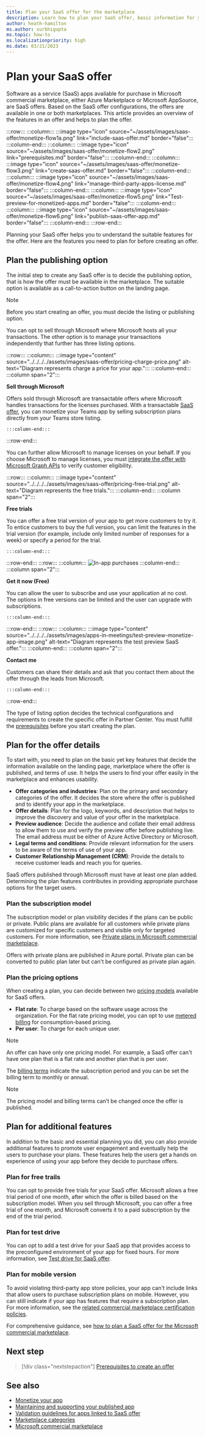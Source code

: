 ```yaml
---
title: Plan your SaaS offer for the marketplace
description: Learn how to plan your SaaS offer, basic information for your plan, and about the features and its functionalities.
author: heath-hamilton
ms.author: surbhigupta
ms.topic: how-to
ms.localizationpriority: high
ms.date: 03/21/2023
---
```


# Plan your SaaS offer

Software as a service (SaaS) apps available for purchase in Microsoft commercial marketplace, either Azure Marketplace or Microsoft AppSource, are SaaS offers. Based on the SaaS offer configurations, the offers are available in one or both marketplaces. This article provides an overview of the features in an offer and helps to plan the offer.

:::row:::
   :::column:::
      :::image type="icon" source="~/assets/images/saas-offer/monetize-flow1a.png" link="include-saas-offer.md" border="false":::
   :::column-end:::
   :::column:::
      :::image type="icon" source="~/assets/images/saas-offer/monetize-flow2.png" link="prerequisites.md" border="false":::
   :::column-end:::
   :::column:::
      :::image type="icon" source="~/assets/images/saas-offer/monetize-flow3.png" link="create-saas-offer.md" border="false":::
   :::column-end:::
   :::column:::
      :::image type="icon" source="~/assets/images/saas-offer/monetize-flow4.png" link="manage-third-party-apps-license.md" border="false":::
   :::column-end:::
   :::column:::
      :::image type="icon" source="~/assets/images/saas-offer/monetize-flow5.png" link="Test-preview-for-monetized-apps.md" border="false":::
   :::column-end:::
   :::column:::
      :::image type="icon" source="~/assets/images/saas-offer/monetize-flow6.png" link="publish-saas-offer-app.md" border="false":::
   :::column-end:::
:::row-end:::

Planning your SaaS offer helps you to understand the suitable features for the offer. Here are the features you need to plan for before creating an offer.

## Plan the publishing option

The initial step to create any SaaS offer is to decide the publishing option, that is how the offer must be available in the marketplace. The suitable option is available as a call-to-action button on the landing page.

> [!NOTE]
> Before you start creating an offer, you must decide the listing or publishing option.

You can opt to sell through Microsoft where Microsoft hosts all your transactions. The other option is to manage your transactions independently that further has three listing options.

:::row:::
    :::column:::
        :::image type="content" source="../../../../assets/images/saas-offer/pricing-charge-price.png" alt-text="Diagram represents charge a price for your app.":::
    :::column-end:::
    :::column span="2":::

**Sell through Microsoft**

Offers sold through Microsoft are transactable offers where Microsoft handles transactions for the licenses purchased. With a transactable [SaaS offer](~/concepts/deploy-and-publish/appsource/prepare/include-saas-offer.md), you can monetize your Teams app by selling subscription plans directly from your Teams store listing.

    :::column-end:::
:::row-end:::

You can further allow Microsoft to manage licenses on your behalf. If you choose Microsoft to manage licenses, you must [integrate the offer with Microsoft Graph APIs](prerequisites.md#integrate-with-graph-usagerights-api) to verify customer eligibility.

:::row:::
    :::column:::
     :::image type="content" source="../../../../assets/images/saas-offer/pricing-free-trial.png" alt-text="Diagram represents the free trials.":::
    :::column-end:::
    :::column span="2":::

**Free trials**

You can offer a free trial version of your app to get more customers to try it. To entice customers to buy the full version, you can limit the features in the trial version (for example, include only limited number of responses for a week) or specify a period for the trial.

    :::column-end:::
:::row-end:::
:::row:::
    :::column:::
        ![In-app purchases](~/assets/images/saas-offer/pricing-in-app-purchases.png)
    :::column-end:::
    :::column span="2":::

**Get it now (Free)**

You can allow the user to subscribe and use your application at no cost. The options in free versions can be limited and the user can upgrade with subscriptions.

    :::column-end:::
:::row-end:::
:::row:::
    :::column:::
        :::image type="content" source="../../../../assets/images/apps-in-meetings/test-preview-monetize-app-image.png" alt-text="Diagram represents the test preview SaaS offer.":::
    :::column-end:::
    :::column span="2":::

**Contact me**

Customers can share their details and ask that you contact them about the offer through the leads from Microsoft.

    :::column-end:::
:::row-end:::

The type of listing option decides the technical configurations and requirements to create the specific offer in Partner Center. You must fulfill the [prerequisites](prerequisites.md) before you start creating the plan.

## Plan for the offer details

To start with, you need to plan on the basic yet key features that decide the information available on the landing page, marketplace where the offer is published, and terms of use. It helps the users to find your offer easily in the marketplace and enhances usability.

* **Offer categories and industries**: Plan on the primary and secondary categories of the offer. It decides the store where the offer is published and to identify your app in the marketplace.
* **Offer details**: Plan for the logo, keywords, and description that helps to improve the discovery and value of your offer in the marketplace.
* **Preview audience**: Decide the audience and collate their email address to allow them to use and verify the preview offer before publishing live. The email address must be either of Azure Active Directory or Microsoft.
* **Legal terms and conditions**: Provide relevant information for the users to be aware of the terms of use of your app.
* **Customer Relationship Management (CRM)**: Provide the details to receive customer leads and reach you for queries.

SaaS offers published through Microsoft must have at least one plan added. Determining the plan features contributes in providing appropriate purchase options for the target users.

### Plan the subscription model

The subscription model or plan visibility decides if the plans can be public or private. Public plans are available for all customers while private plans are customized for specific customers and visible only for targeted customers. For more information, see [Private plans in Microsoft commercial marketplace](/partner-center/marketplace/private-plans?branch=main).

Offers with private plans are published in Azure portal. Private plan can be converted to public plan later but can't be configured as private plan again.

### Plan the pricing options

When creating a plan, you can decide between two [pricing models](/partner-center/marketplace/plan-saas-offer?branch=main) available for SaaS offers.

* **Flat rate**: To charge based on the software usage across the organization. For the flat rate pricing model, you can opt to use [metered billing](/partner-center/marketplace/plans-pricing?branch=main) for consumption-based pricing.
* **Per user**: To charge for each unique user.

> [!NOTE]
> An offer can have only one pricing model. For example, a SaaS offer can't have one plan that is a flat rate and another plan that is per user.

The [billing terms](/partner-center/marketplace/plan-saas-offer?branch=main) indicate the subscription period and you can be set the billing term to monthly or annual.

> [!NOTE]
> The pricing model and billing terms can’t be changed once the offer is published.

## Plan for additional features

In addition to the basic and essential planning you did, you can also provide additional features to promote user engagement and eventually help the users to purchase your plans. These features help the users get a hands on experience of using your app before they decide to purchase offers.

### Plan for free trails

You can opt to provide free trials for your SaaS offer. Microsoft allows a free trial period of one month, after which the offer is billed based on the subscription model. When you sell through Microsoft, you can offer a free trial of one month, and Microsoft converts it to a paid subscription by the end of the trial period.

### Plan for test drive

You can opt to add a test drive for your SaaS app that provides access to the preconfigured environment of your app for fixed hours. For more information, see [Test drive for SaaS offer](/partner-center/marketplace/create-new-saas-offer).

### Plan for mobile version

To avoid violating third-party app store policies, your app can't include links that allow users to purchase subscription plans on mobile. However, you can still indicate if your app has features that require a subscription plan. For more information, see the [related commercial marketplace certification policies](/legal/marketplace/certification-policies).

For comprehensive guidance, see [how to plan a SaaS offer for the Microsoft commercial marketplace](/azure/marketplace/plan-saas-offer).

## Next step

> [!div class="nextstepaction"]
> [Prerequisites to create an offer](prerequisites.md)

## See also

* [Monetize your app](monetize-overview.md)
* [Maintaining and supporting your published app](../post-publish/overview.md)
* [Validation guidelines for apps linked to SaaS offer](teams-store-validation-guidelines.md#apps-linked-to-saas-offer)
* [Marketplace categories](/partner-center/marketplace/marketplace-categories-industries)
* [Microsoft commercial marketplace](/partner-center/marketplace/overview)
